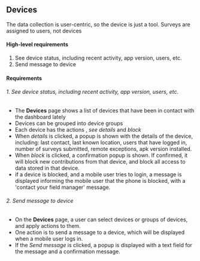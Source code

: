 ## Devices

The data collection is user-centric, so the device is just a tool. Surveys are assigned to users, not devices


#### High-level requirements
1. See device status, including recent activity, app version, users, etc.
2. Send message to device

#### Requirements
###### 1. See device status, including recent activity, app version, users, etc.
* The __Devices__ page shows a list of devices that have been in contact with the dashboard lately
* Devices can be grouped into device groups
* Each device has the actions , *see details* and *block*
* When *details* is clicked, a popup is shown with the details of the device, including: last contact, last known location, users that have logged in, number of surveys submitted, remote exceptions, apk version installed.
* When *block* is clicked, a confirmation popup is shown. If confirmed, it will block new contributions from that device, and block all access to data stored in that device. 
* if a device is blocked, and a mobile user tries to login, a message is displayed informing the mobile user that the phone is blocked, with a 'contact your field manager' message.

###### 2. Send message to device
* On the __Devices__ page, a user can select devices or groups of devices, and apply actions to them. 
* One action is to send a message to a device, which will be displayed when a mobile user logs in.
* If the *Send message* is clicked, a popup is displayed with a text field for the message and a confirmation message.
